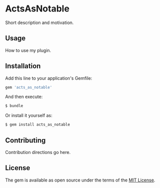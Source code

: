 # ActsAsNotable
Short description and motivation.

## Usage
How to use my plugin.

## Installation
Add this line to your application's Gemfile:

```ruby
gem 'acts_as_notable'
```

And then execute:
```bash
$ bundle
```

Or install it yourself as:
```bash
$ gem install acts_as_notable
```

## Contributing
Contribution directions go here.

## License
The gem is available as open source under the terms of the [MIT License](https://opensource.org/licenses/MIT).
